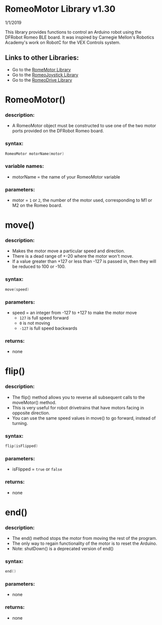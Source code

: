 # RomeoMotor Library v1.30
1/1/2019

This library provides functions to control an Arduino robot using the DFRobot Romeo BLE board.
It was inspired by Carnegie Mellon's Robotics Academy's work on RobotC for the VEX Controls system.

## Links to other Libraries:
* Go to the [RomeMotor Library](docs/RomeoMotor%20Library.md)
* Go to the [RomeoJoystick Library](RomeoJoystick%20Library.md)
* Go to the [RomeoDrive Library](docs/RomeoDrive%20Library.md)

# RomeoMotor()
### description:
* A RomeoMotor object must be constructed to use one of the two motor ports provided on the DFRobot Romeo board.
### syntax:
```c
RomeoMotor motorName(motor)
```
### variable names:
* motorName = the name of your RomeoMotor variable
### parameters:
* motor = ```1``` or ```2```, the number of the motor used, corresponding to M1 or M2 on the Romeo board.


# move()
### description:
* Makes the motor move a particular speed and direction.
* There is a dead range of +-20 where the motor won't move.
* If a value greater than +127 or less than -127 is passed in, then they will be reduced to 100 or -100.
### syntax:
```c
move(speed)
```
### parameters:
* speed = an integer from -127 to +127 to make the motor move
  * ```127``` is full speed forward
  * ```0``` is not moving
  * ```-127``` is full speed backwards
### returns:
* none


# flip()
### description:
* The flip() method allows you to reverse all subsequent calls to the moveMotor() method.
* This is very useful for robot drivetrains that have motors facing in opposite direction.
* You can use the same speed values in move() to go forward, instead of turning.
### syntax:
```c
flip(isFlipped)
```
### parameters:
* isFlipped = ```true``` or ```false```
### returns:
 * none
 
 
# end()
### description:
* The end() method stops the motor from moving the rest of the program.
* The only way to regain functionality of the motor is to reset the Arduino.
* Note: shutDown() is a deprecated version of end()
### syntax:
```c
end()
```
 ### parameters:
 * none
 ### returns:
 * none

 